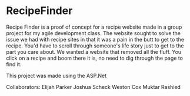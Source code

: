 # RecipeFinder
Recipe Finder is a proof of concept for a recipe website made in a group project for my agile development class. The website sought to solve the issue we had with recipe sites in that it was a pain in the butt to get to the recipe. You'd have to scroll through someone's life story just to get to the part you care about. We wanted a website that removed all the fluff. You click on a recipe and boom there it is, no need to dig through the page to find it. 

This project was made using the ASP.Net

Collaborators:
Elijah Parker
Joshua Scheck
Weston Cox
Muktar Rashied
